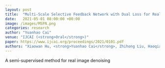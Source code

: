 ```yaml
---
layout: post
title:  "Multi-Scale Selective Feedback Network with Dual Loss for Real Image Denoising"
date:   2021-05-01 08:00:00 +00:00
image: /images/MSFN.png
categories: research
author: "Yuanhao Cai"
venue: "IJCAI (<strong>Oral</strong>)"
paper: https://www.ijcai.org/proceedings/2021/0101.pdf
authors: "Xiaowan Hu, <strong>Yuanhao Cai</strong>, Zhihong Liu, Haoqian Wang, and Yulun Zhang"
---
```

A semi-supervised method for real image denoising